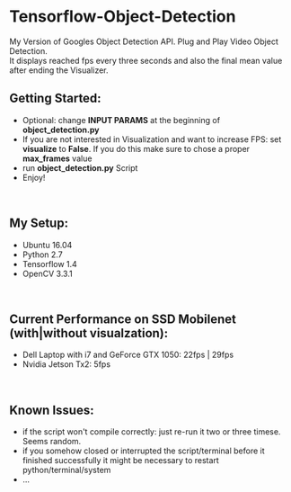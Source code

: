 # Tensorflow-Object-Detection
My Version of Googles Object Detection API. Plug and Play Video Object Detection. <br />
It displays reached fps every three seconds and also the final mean value after ending the Visualizer.
<br />

## Getting Started:  
- Optional: change **INPUT PARAMS** at the beginning of **object_detection.py**
- If you are not interested in Visualization and want to increase FPS: set **visualize** to **False**. If you do this make sure to chose a proper **max_frames** value
- run **object_detection.py** Script  <br />
- Enjoy!
<br />

## My Setup:
- Ubuntu 16.04
- Python 2.7
- Tensorflow 1.4
- OpenCV 3.3.1
 <br />

## Current Performance on SSD Mobilenet (with|without visualzation):
- Dell Laptop with i7 and GeForce GTX 1050: 22fps | 29fps
- Nvidia Jetson Tx2: 5fps
 <br />

## Known Issues:
- if the script won't compile correctly: just re-run it two or three timese. Seems random.
- if you somehow closed or interrupted the script/terminal before it finished successfully it might be necessary to restart python/terminal/system
- ...
